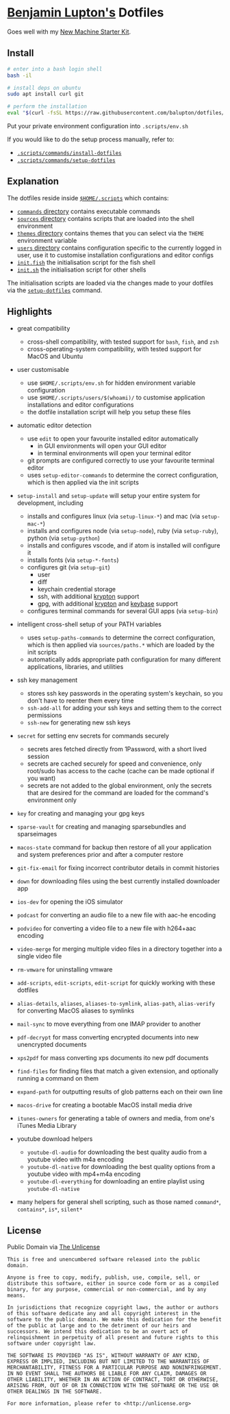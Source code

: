 # [Benjamin Lupton's](http://balupton.com) Dotfiles

Goes well with my [New Machine Starter Kit](https://gist.github.com/balupton/5259595).

## Install

```bash
# enter into a bash login shell
bash -il

# install deps on ubuntu
sudo apt install curl git

# perform the installation
eval "$(curl -fsSL https://raw.githubusercontent.com/balupton/dotfiles/master/.scripts/commands/install-dotfiles)"
```

Put your private environment configuration into `.scripts/env.sh`

If you would like to do the setup process manually, refer to:

-   [`.scripts/commands/install-dotfiles`](https://github.com/balupton/dotfiles/blob/master/.scripts/commands/install-dotfiles)
-   [`.scripts/commands/setup-dotfiles`](https://github.com/balupton/dotfiles/blob/master/.scripts/commands/setup-dotfiles)

## Explanation

The dotfiles reside inside [`$HOME/.scripts`](https://github.com/balupton/dotfiles/tree/master/.scripts) which contains:

-   [`commands` directory](https://github.com/balupton/dotfiles/tree/master/.scripts/commands) contains executable commands
-   [`sources` directory](https://github.com/balupton/dotfiles/tree/master/.scripts/sources) contains scripts that are loaded into the shell environment
-   [`themes` directory](https://github.com/balupton/dotfiles/tree/master/.scripts/themes) contains themes that you can select via the `THEME` environment variable
-   [`users` directory](https://github.com/balupton/dotfiles/tree/master/.scripts/users) contains configuration specific to the currently logged in user, use it to customise installation configurations and editor configs
-   [`init.fish`](https://github.com/balupton/dotfiles/blob/master/.scripts/init.fish) the initialisation script for the fish shell
-   [`init.sh`](https://github.com/balupton/dotfiles/blob/master/.scripts/init.sh) the initialisation script for other shells

The initialisation scripts are loaded via the changes made to your dotfiles via the [`setup-dotfiles`](https://github.com/balupton/dotfiles/blob/master/.scripts//commands/setup-dotfiles) command.

## Highlights

-   great compatibility

    -   cross-shell compatibility, with tested support for `bash`, `fish`, and `zsh`
    -   cross-operating-system compatibility, with tested support for MacOS and Ubuntu

-   user customisable

    -   use `$HOME/.scripts/env.sh` for hidden environment variable configuration
    -   use `$HOME/.scripts/users/$(whoami)/` to customise application installations and editor configurations
    -   the dotfile installation script will help you setup these files

-   automatic editor detection

    -   use `edit` to open your favourite installed editor automatically
        -   in GUI environments will open your GUI editor
        -   in terminal environments will open your terminal editor
    -   git prompts are configured correctly to use your favourite terminal editor
    -   uses `setup-editor-commands` to determine the correct configuration, which is then applied via the init scripts

-   `setup-install` and `setup-update` will setup your entire system for development, including

    -   installs and configures linux (via `setup-linux-*`) and mac (via `setup-mac-*`)
    -   installs and configures node (via `setup-node`), ruby (via `setup-ruby`), python (via `setup-python`)
    -   installs and configures vscode, and if atom is installed will configure it
    -   installs fonts (via `setup-*-fonts`)
    -   configures git (via `setup-git`)
        -   user
        -   diff
        -   keychain credential storage
        -   ssh, with additional [krypton](https://krypt.co) support
        -   gpg, with additional [krypton](https://krypt.co) and [keybase](https://keybase.io) support
    -   configures terminal commands for several GUI apps (via `setup-bin`)

-   intelligent cross-shell setup of your PATH variables

    -   uses `setup-paths-commands` to determine the correct configuration, which is then applied via `sources/paths.*` which are loaded by the init scripts
    -   automatically adds appropriate path configuration for many different applications, libraries, and utilities

-   ssh key management

    -   stores ssh key passwords in the operating system's keychain, so you don't have to reenter them every time
    -   `ssh-add-all` for adding your ssh keys and setting them to the correct permissions
    -   `ssh-new` for generating new ssh keys

-   `secret` for setting env secrets for commands securely

    -   secrets ares fetched directly from 1Password, with a short lived session
    -   secrets are cached securely for speed and convenience, only root/sudo has access to the cache (cache can be made optional if you want)
    -   secrets are not added to the global environment, only the secrets that are desired for the command are loaded for the command's environment only

-   `key` for creating and managing your gpg keys

-   `sparse-vault` for creating and managing sparsebundles and sparseimages

-   `macos-state` command for backup then restore of all your application and system preferences prior and after a computer restore

-   `git-fix-email` for fixing incorrect contributor details in commit histories

-   `down` for downloading files using the best currently installed downloader app

-   `ios-dev` for opening the iOS simulator

-   `podcast` for converting an audio file to a new file with aac-he encoding

-   `podvideo` for converting a video file to a new file with h264+aac encoding

-   `video-merge` for merging multiple video files in a directory together into a single video file

-   `rm-vmware` for uninstalling vmware

-   `add-scripts`, `edit-scripts`, `edit-script` for quickly working with these dotfiles

-   `alias-details`, `aliases`, `aliases-to-symlink`, `alias-path`, `alias-verify` for converting MacOS aliases to symlinks

-   `mail-sync` to move everything from one IMAP provider to another

-   `pdf-decrypt` for mass converting encrypted documents into new unencrypted documents

-   `xps2pdf` for mass converting xps documents ito new pdf documents

-   `find-files` for finding files that match a given extension, and optionally running a command on them

-   `expand-path` for outputting results of glob patterns each on their own line

-   `macos-drive` for creating a bootable MacOS install media drive

-   `itunes-owners` for generating a table of owners and media, from one's iTunes Media Library

-   youtube download helpers

    -   `youtube-dl-audio` for downloading the best quality audio from a youtube video with m4a encoding
    -   `youtube-dl-native` for downloading the best quality options from a youtube video with mp4+m4a encoding
    -   `youtube-dl-everything` for downloading an entire playlist using `youtube-dl-native`

-   many helpers for general shell scripting, such as those named `command*`, `contains*`, `is*`, `silent*`

## License

Public Domain via [The Unlicense](https://choosealicense.com/licenses/unlicense/)

```
This is free and unencumbered software released into the public domain.

Anyone is free to copy, modify, publish, use, compile, sell, or
distribute this software, either in source code form or as a compiled
binary, for any purpose, commercial or non-commercial, and by any
means.

In jurisdictions that recognize copyright laws, the author or authors
of this software dedicate any and all copyright interest in the
software to the public domain. We make this dedication for the benefit
of the public at large and to the detriment of our heirs and
successors. We intend this dedication to be an overt act of
relinquishment in perpetuity of all present and future rights to this
software under copyright law.

THE SOFTWARE IS PROVIDED "AS IS", WITHOUT WARRANTY OF ANY KIND,
EXPRESS OR IMPLIED, INCLUDING BUT NOT LIMITED TO THE WARRANTIES OF
MERCHANTABILITY, FITNESS FOR A PARTICULAR PURPOSE AND NONINFRINGEMENT.
IN NO EVENT SHALL THE AUTHORS BE LIABLE FOR ANY CLAIM, DAMAGES OR
OTHER LIABILITY, WHETHER IN AN ACTION OF CONTRACT, TORT OR OTHERWISE,
ARISING FROM, OUT OF OR IN CONNECTION WITH THE SOFTWARE OR THE USE OR
OTHER DEALINGS IN THE SOFTWARE.

For more information, please refer to <http://unlicense.org>
```
